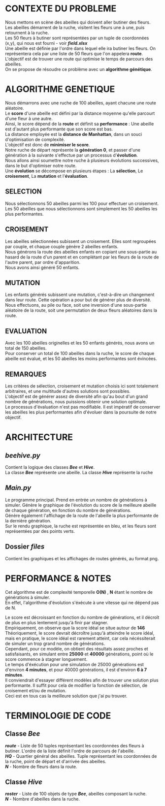 # CONTEXTE DU PROBLEME
Nous mettons en scène des abeilles qui doivent aller butiner des fleurs.  
Les abeilles démarrent de la ruche, visitent les fleurs une à une, puis retournent à la ruche.    
Les 50 fleurs à butiner sont représentées par un tuple de coordonnées (x,y), qui nous est fourni - voir ***field.xlsx***  
Une abeille est définie par l'ordre dans lequel elle ira butiner les fleurs. On représentera cela par une liste de 50 fleurs que l'on appelera **route**.  
L'objectif est de trouver une route qui optimise le temps de parcours des abeilles.   
On se propose de résoudre ce problème avec un **algorithme génétique**.   

# ALGORITHME GENETIQUE
Nous démarrons avec une ruche de 100 abeilles, ayant chacune une route aléatoire.  
Le **score** d'une abeille est défini par la distance moyenne qu'elle parcourt d'une fleur à une autre.  
Ainsi, le score dépend de la **route** et définit sa **performance** : Une abeille est d'autant plus performante que son score est bas.  
La distance employée est la **distance de Manhattan**, dans un souci d'optimisation de complexité.  
L'objectif est donc de **minimiser le score**.    
Notre ruche de départ représente la **génération 0**, et passer d'une génération à la suivante s'effectue par un processus d'**évolution**.  
Nous allons ainsi soumettre notre ruche à plusieurs évolutions successives, dans le but d'optimiser notre route.  
Une **évolution** se décompose en plusieurs étapes :  La **sélection**, Le **croisement**, La **mutation** et l'**évaluation**.  

## SELECTION
Nous sélectionnons 50 abeilles parmi les 100 pour effectuer un croisement.    
Les 50 abeilles que nous sélectionnons sont simplement les 50 abeilles les plus performantes.

## CROISEMENT
Les abeilles sélectionnées subissent un croisement. Elles sont regroupées par couple, et chaque couple génère 2 abeilles enfants.    
Nous générons la route des abeilles enfants en copiant une sous-partie au hasard de la route d'un parent et en complétant par les fleurs de la route de l'autre parent, par ordre d'apparition.  
Nous avons ainsi généré 50 enfants.

## MUTATION
Les enfants générés subissent une mutation, c'est-à-dire un changement dans leur route. Cette opération a pour but de générer plus de diversité.   
Nous effectuons, au pile ou face, soit une inversion d'une sous-partie aléatoire de la route, soit une permutation de deux fleurs aléatoires dans la route.

## EVALUATION
Avec les 100 abeilles originelles et les 50 enfants générés, nous avons un total de 150 abeilles.  
Pour conserver un total de 100 abeilles dans la ruche, le score de chaque abeille est évalué, et les 50 abeilles les moins performantes sont évincées.

## REMARQUES
Les critères de sélection, croisement et mutation choisis ici sont totalement arbitraires, et une multitude d'autres solutions sont possibles.  
L'objectif est de générer assez de diversité afin qu'au bout d'un grand nombre de générations, nous puissions obtenir une solution optimale.  
Le processus d'évaluation n'est pas modifiable. Il est impératif de conserver les abeilles les plus performantes afin d'évoluer dans la poursuite de notre objectif.

# ARCHITECTURE
## *beehive.py*
Contient la logique des classes ***Bee*** et ***Hive***.  
La classe ***Bee*** représente une abeille. La classe ***Hive*** représente la ruche
## *Main.py*
Le programme principal. Prend en entrée un nombre de générations à simuler.
Génère le graphique de l'évolution du score de la meilleure abeille de chaque génération, en fonction du nombre de générations.  
Génère également l'affichage de la route de l'abeille la plus performante de la dernière génération.  
Sur le rendu graphique, la ruche est représentée en bleu, et les fleurs sont représentées par des points verts.
## Dossier *files*
Contient les graphiques et les affichages de routes générés, au format png.

# PERFORMANCE & NOTES
Cet algorithme est de complexité temporelle **O(N)** , **N** étant le nombre de générations à simuler.  
En effet, l'algorithme d'évolution s'éxécute à une vitesse qui ne dépend pas de N.  

Le score est décroissant en fonction du nombre de générations, et il décroît de plus en plus lentement jusqu'à finir par stagner.  
Empiriquement, on observe que la score idéal se situe autour de **146**   
Théoriquement, le score devrait décroître jusqu'à atteindre le score idéal, mais en pratique, le score idéal est rarement atteint, car cela nécéssiterait de simuler un trop grand nombre de générations.  
Cependant, pour ce modèle, on obtient des résultats assez proches et satisfaisants, en simulant entre **25000** et **40000** générations, point où le score commence à stagner longuement.  
Le temps d'éxécution pour une simulation de 25000 générations est d'environ **4 minutes**, et pour 40000 générations, il est d'environ **6 à 7 minutes**.  
Il conviendrait d'essayer différent modèles afin de trouver une solution plus performante. Il suffit pour cela de modifier la fonction de sélection, de croisement et/ou de mutation.  
Ceci est en tous cas la meilleure solution que j'ai pu trouver.  

# TERMINOLOGIE DE CODE
## Classe ***Bee***
***route*** - Liste de 50 tuples représentant les coordonnées des fleurs à butiner. L'ordre de la liste définit l'ordre de parcours de l'abeille.  
***HQ*** - Quartier général des abeilles. Tuple représentant les coordonnées de la ruche, point de départ et d'arrivée des abeilles.  
***N*** - Nombre de fleurs dans la route.  
## Classe ***Hive***
***roster*** - Liste de 100 objets de type ***Bee***, abeilles composant la ruche.  
***N*** - Nombre d'abeilles dans la ruche.  



